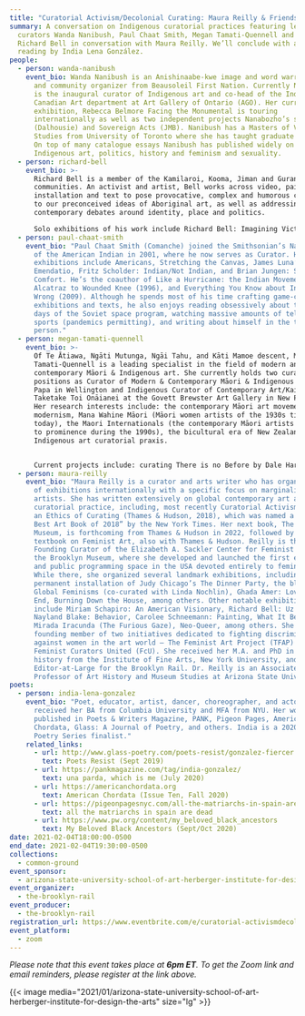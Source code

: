 ```yaml
---
title: "Curatorial Activism/Decolonial Curating: Maura Reilly & Friends"
summary: A conversation on Indigenous curatorial practices featuring legendary
  curators Wanda Nanibush, Paul Chaat Smith, Megan Tamati-Quennell and artist
  Richard Bell in conversation with Maura Reilly. We’ll conclude with a poetry
  reading by India Lena González.
people:
  - person: wanda-nanibush
    event_bio: Wanda Nanibush is an Anishinaabe-kwe image and word warrior, curator
      and community organizer from Beausoleil First Nation. Currently Nanibush
      is the inaugural curator of Indigenous art and co-head of the Indigenous +
      Canadian Art department at Art Gallery of Ontario (AGO). Her current AGO
      exhibition, Rebecca Belmore Facing the Monumental is touring
      internationally as well as two independent projects Nanabozho’s sisters
      (Dalhousie) and Sovereign Acts (JMB). Nanibush has a Masters of Visual
      Studies from University of Toronto where she has taught graduate courses.
      On top of many catalogue essays Nanibush has published widely on
      Indigenous art, politics, history and feminism and sexuality.
  - person: richard-bell
    event_bio: >-
      Richard Bell is a member of the Kamilaroi, Kooma, Jiman and Gurang Gurang
      communities. An activist and artist, Bell works across video, painting,
      installation and text to pose provocative, complex and humorous challenges
      to our preconceived ideas of Aboriginal art, as well as addressing
      contemporary debates around identity, place and politics.

      Solo exhibitions of his work include Richard Bell: Imagining Victory, Western Plains Cultural Centre, Dubbo (2015); Embassy, Perth Institute of Contemporary Arts, Perth (2014); and Imagining Victory, Artspace, Sydney (2013). Uz vs Them, a major touring exhibition of Bell’s work organised by the American Federation of Arts, premiered at Tufts University, Boston in September 2011 and toured to venues across North America throughout 2013. In 2009 an exhibition of Bell’s practice to date, titled I am not sorry, was held at Location One, New York, and he was the recipient of Location One’s International Fellowship for that year. In 2006 his work was the subject of the survey exhibition Positivity presented by the Institute of Modern Art, Brisbane.
  - person: paul-chaat-smith
    event_bio: "Paul Chaat Smith (Comanche) joined the Smithsonian’s National Museum
      of the American Indian in 2001, where he now serves as Curator. His
      exhibitions include Americans, Stretching the Canvas, James Luna’s
      Emendatio, Fritz Scholder: Indian/Not Indian, and Brian Jungen: Strange
      Comfort. He’s the coauthor of Like a Hurricane: the Indian Movement from
      Alcatraz to Wounded Knee (1996), and Everything You Know about Indians Is
      Wrong (2009). Although he spends most of his time crafting game-changing
      exhibitions and texts, he also enjoys reading obsessively about the early
      days of the Soviet space program, watching massive amounts of televised
      sports (pandemics permitting), and writing about himself in the third
      person."
  - person: megan-tamati-quennell
    event_bio: >-
      Of Te Ātiawa, Ngāti Mutunga, Ngāi Tahu, and Kāti Mamoe descent, Megan
      Tamati-Quennell is a leading specialist in the field of modern and
      contemporary Māori & Indigenous art. She currently holds two curatorial
      positions as Curator of Modern & Contemporary Māori & Indigenous Art at Te
      Papa in Wellington and Indigenous Curator of Contemporary Art/Kairauhī
      Taketake Toi Onāianei at the Govett Brewster Art Gallery in New Plymouth.
      Her research interests include: the contemporary Māori art movement, Māori
      modernism, Mana Wahine Māori (Māori women artists of the 1930s till
      today), the Maori Internationals (the contemporary Māori artists who rose
      to prominence during the 1990s), the bicultural era of New Zealand and
      Indigenous art curatorial praxis.


      Current projects include: curating There is no Before by Dale Harding and Land Site Place, featuring the work of Shona Rapira Davies, Kate Newby, Matt Pine and Ana Iti, for the Govett Brewster Art Gallery, developing a limited edition publication about Détour, the major commission by Michael Parekowhai curated for the opening of the new Toi Art Gallery in Te Papa, and researching and developing an exhibition and publication focused on the women of Māori modernism and writing a chapter, “Ka pū te ruha, ka hao te rangatahi (The old net is laid aside, the new net goes fishing): The quiet revolution, Māori modernism, Gordon Tovey, Pineamine Taiapa, and other motivators of change” for a publication about Indigenous modernisms being published by Duke University Press.
  - person: maura-reilly
    event_bio: "Maura Reilly is a curator and arts writer who has organized dozens
      of exhibitions internationally with a specific focus on marginalized
      artists. She has written extensively on global contemporary art and
      curatorial practice, including, most recently Curatorial Activism: Towards
      an Ethics of Curating (Thames & Hudson, 2018), which was named a “Top 10
      Best Art Book of 2018” by the New York Times. Her next book, The Ethical
      Museum, is forthcoming from Thames & Hudson in 2022, followed by a
      textbook on Feminist Art, also with Thames & Hudson. Reilly is the
      Founding Curator of the Elizabeth A. Sackler Center for Feminist Art at
      the Brooklyn Museum, where she developed and launched the first exhibition
      and public programming space in the USA devoted entirely to feminist art.
      While there, she organized several landmark exhibitions, including the
      permanent installation of Judy Chicago’s The Dinner Party, the blockbuster
      Global Feminisms (co-curated with Linda Nochlin), Ghada Amer: Love Had No
      End, Burning Down the House, among others. Other notable exhibitions
      include Miriam Schapiro: An American Visionary, Richard Bell: Uz v. Them,
      Nayland Blake: Behavior, Carolee Schneemann: Painting, What It Became, La
      Mirada Iracunda (The Furious Gaze), Neo-Queer, among others. She is a
      founding member of two initiatives dedicated to fighting discrimination
      against women in the art world – The Feminist Art Project (TFAP) and
      Feminist Curators United (FcU). She received her M.A. and PhD in art
      history from the Institute of Fine Arts, New York University, and is an
      Editor-at-Large for the Brooklyn Rail. Dr. Reilly is an Associate
      Professor of Art History and Museum Studies at Arizona State University."
poets:
  - person: india-lena-gonzalez
    event_bio: "Poet, educator, artist, dancer, choreographer, and actor. She
      received her BA from Columbia University and MFA from NYU. Her work is
      published in Poets & Writers Magazine, PANK, Pigeon Pages, American
      Chordata, Glass: A Journal of Poetry, and others. India is a 2020 National
      Poetry Series finalist."
    related_links:
      - url: http://www.glass-poetry.com/poets-resist/gonzalez-fiercer.html
        text: Poets Resist (Sept 2019)
      - url: https://pankmagazine.com/tag/india-gonzalez/
        text: una parda, which is me (July 2020)
      - url: https://americanchordata.org
        text: American Chordata (Issue Ten, Fall 2020)
      - url: https://pigeonpagesnyc.com/all-the-matriarchs-in-spain-are-dead
        text: all the matriarchs in spain are dead
      - url: https://www.pw.org/content/my_beloved_black_ancestors
        text: My Beloved Black Ancestors (Sept/Oct 2020)
date: 2021-02-04T18:00:00-0500
end_date: 2021-02-04T19:30:00-0500
collections:
  - common-ground
event_sponsor:
  - arizona-state-university-school-of-art-herberger-institute-for-design-the-arts
event_organizer:
  - the-brooklyn-rail
event_producer:
  - the-brooklyn-rail
registration_url: https://www.eventbrite.com/e/curatorial-activismdecolonial-curating-maura-reilly-friends-tickets-138960327079
event_platform:
  - zoom
---
```

*Please note that this event takes place at **6pm ET**. To get the Zoom link and email reminders, please register at the link above.* 

{{< image media="2021/01/arizona-state-university-school-of-art-herberger-institute-for-design-the-arts" size="lg" >}}